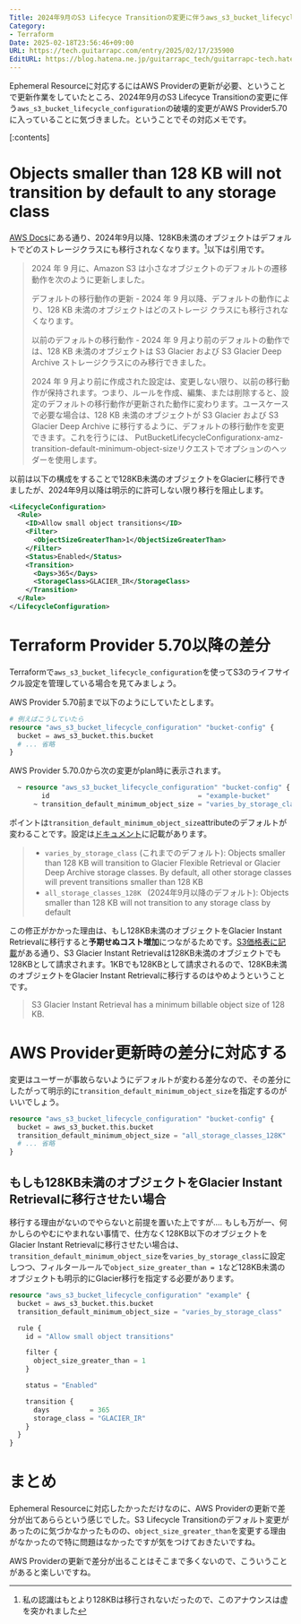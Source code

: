 ```yaml
---
Title: 2024年9月のS3 Lifecyce Transitionの変更に伴うaws_s3_bucket_lifecycle_configurationの破壊的変更
Category:
- Terraform
Date: 2025-02-18T23:56:46+09:00
URL: https://tech.guitarrapc.com/entry/2025/02/17/235900
EditURL: https://blog.hatena.ne.jp/guitarrapc_tech/guitarrapc-tech.hatenablog.com/atom/entry/6802418398329718934
---
```


Ephemeral Resourceに対応するにはAWS Providerの更新が必要、ということで更新作業をしていたところ、2024年9月のS3 Lifecyce Transitionの変更に伴う`aws_s3_bucket_lifecycle_configuration`の破壊的変更がAWS Provider5.70に入っていることに気づきました。ということでその対応メモです。

[:contents]

# Objects smaller than 128 KB will not transition by default to any storage class

[AWS Docs](https://docs.aws.amazon.com/AmazonS3/latest/userguide/lifecycle-transition-general-considerations.html#lifecycle-configuration-constraints)にある通り、2024年9月以降、128KB未満のオブジェクトはデフォルトでどのストレージクラスにも移行されなくなります。[^1]以下は引用です。

> 2024 年 9 月に、Amazon S3 は小さなオブジェクトのデフォルトの遷移動作を次のように更新しました。
>
> デフォルトの移行動作の更新 - 2024 年 9 月以降、デフォルトの動作により、128 KB 未満のオブジェクトはどのストレージ クラスにも移行されなくなります。
>
> 以前のデフォルトの移行動作 - 2024 年 9 月より前のデフォルトの動作では、128 KB 未満のオブジェクトは S3 Glacier および S3 Glacier Deep Archive ストレージクラスにのみ移行できました。
>
> 2024 年 9 月より前に作成された設定は、変更しない限り、以前の移行動作が保持されます。つまり、ルールを作成、編集、または削除すると、設定のデフォルトの移行動作が更新された動作に変わります。ユースケースで必要な場合は、128 KB 未満のオブジェクトが S3 Glacier および S3 Glacier Deep Archive に移行するように、デフォルトの移行動作を変更できます。これを行うには、 PutBucketLifecycleConfigurationx-amz-transition-default-minimum-object-sizeリクエストでオプションのヘッダーを使用します。

以前は以下の構成をすることで128KB未満のオブジェクトをGlacierに移行できましたが、2024年9月以降は明示的に許可しない限り移行を阻止します。

```xml
<LifecycleConfiguration>
  <Rule>
    <ID>Allow small object transitions</ID>
    <Filter>
      <ObjectSizeGreaterThan>1</ObjectSizeGreaterThan>
    </Filter>
    <Status>Enabled</Status>
    <Transition>
      <Days>365</Days>
      <StorageClass>GLACIER_IR</StorageClass>
    </Transition>
  </Rule>
</LifecycleConfiguration>
```

# Terraform Provider 5.70以降の差分

Terraformで`aws_s3_bucket_lifecycle_configuration`を使ってS3のライフサイクル設定を管理している場合を見てみましょう。

AWS Provider 5.70前まで以下のようにしていたとします。

```terraform
# 例えばこうしていたら
resource "aws_s3_bucket_lifecycle_configuration" "bucket-config" {
  bucket = aws_s3_bucket.this.bucket
  # ... 省略
}
```

AWS Provider 5.70.0から次の変更がplan時に表示されます。

```terraform
  ~ resource "aws_s3_bucket_lifecycle_configuration" "bucket-config" {
        id                                     = "example-bucket"
      ~ transition_default_minimum_object_size = "varies_by_storage_class" -> "all_storage_classes_128K"
```

ポイントは`transition_default_minimum_object_size`attributeのデフォルトが変わることです。設定は[ドキュメント](https://docs.aws.amazon.com/AmazonS3/latest/API/API_PutBucketLifecycleConfiguration.html)に記載があります。

> * `varies_by_storage_class` (これまでのデフォルト): Objects smaller than 128 KB will transition to Glacier Flexible Retrieval or Glacier Deep Archive storage classes. By default, all other storage classes will prevent transitions smaller than 128 KB
>* `all_storage_classes_128K ` (2024年9月以降のデフォルト): Objects smaller than 128 KB will not transition to any storage class by default

この修正がかかった理由は、もし128KB未満のオブジェクトをGlacier Instant Retrievalに移行すると**予期せぬコスト増加**につながるためです。[S3価格表に記載](https://aws.amazon.com/s3/pricing/?nc1=h_ls)がある通り、S3 Glacier Instant Retrievalは128KB未満のオブジェクトでも128KBとして請求されます。1KBでも128KBとして請求されるので、128KB未満のオブジェクトをGlacier Instant Retrievalに移行するのはやめようということです。

> S3 Glacier Instant Retrieval has a minimum billable object size of 128 KB.

# AWS Provider更新時の差分に対応する

変更はユーザーが事故らないようにデフォルトが変わる差分なので、その差分にしたがって明示的に`transition_default_minimum_object_size`を指定するのがいいでしょう。

```terraform
resource "aws_s3_bucket_lifecycle_configuration" "bucket-config" {
  bucket = aws_s3_bucket.this.bucket
  transition_default_minimum_object_size = "all_storage_classes_128K"
  # ... 省略
}
```


## もしも128KB未満のオブジェクトをGlacier Instant Retrievalに移行させたい場合

移行する理由がないのでやらないと前提を置いた上ですが.... もしも万が一、何かしらのやむにやまれない事情で、仕方なく128KB以下のオブジェクトをGlacier Instant Retrievalに移行させたい場合は、`transition_default_minimum_object_size`を`varies_by_storage_class`に設定しつつ、フィルタールールで`object_size_greater_than = 1`など128KB未満のオブジェクトも明示的にGlacier移行を指定する必要があります。

```terraform
resource "aws_s3_bucket_lifecycle_configuration" "example" {
  bucket = aws_s3_bucket.this.bucket
  transition_default_minimum_object_size = "varies_by_storage_class"

  rule {
    id = "Allow small object transitions"

    filter {
      object_size_greater_than = 1
    }

    status = "Enabled"

    transition {
      days          = 365
      storage_class = "GLACIER_IR"
    }
  }
}
```

# まとめ

Ephemeral Resourceに対応したかっただけなのに、AWS Providerの更新で差分が出てあららという感じでした。S3 Lifecycle Transitionのデフォルト変更があったのに気づかなかったものの、`object_size_greater_than`を変更する理由がなかったので特に問題はなかったですが気をつけておきたいですね。

AWS Providerの更新で差分が出ることはそこまで多くないので、こういうことがあると楽しいですね。

[^1]: 私の認識はもとより128KBは移行されないだったので、このアナウンスは虚を突かれました
